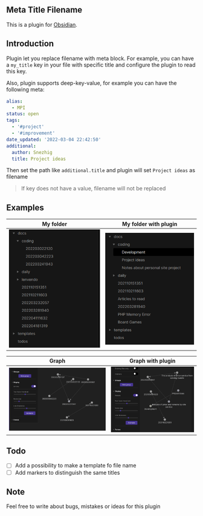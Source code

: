 ## Meta Title Filename

This is a plugin for [Obsidian](https://obsidian.md).

## Introduction

Plugin let you replace filename with meta block. For example, you can have a `my_title`
key in your file with specific title and configure the plugin to read this key.

Also, plugin supports deep-key-value, for example you can have the following meta:

```yaml
alias:
  - MPI
status: open
tags:
  - '#project'
  - '#improvement'
date_updated: '2022-03-04 22:42:50'
additional:
  author: Snezhig
  title: Project ideas
```

Then set the path like `additional.title` and plugin will set `Project ideas` as filename

> If key does not have a value, filename will not be replaced

## Examples

|                My folder                 |               My folder with plugin                |
|:----------------------------------------:|:--------------------------------------------------:|
| ![](./github/images/Common%20Folder.png) | ![](./github/images/Structure%20with%20plugin.png) |

|                  Graph                  |               Graph with plugin                |
|:---------------------------------------:|:----------------------------------------------:|
| ![](./github/images/Common%20graph.png) | ![](./github/images/Graph%20with%20plugin.png) |

## Todo

* [ ] Add a possibility to make a template fo file name
* [ ] Add markers to distinguish the same titles

## Note

Feel free to write about bugs, mistakes or ideas for this plugin